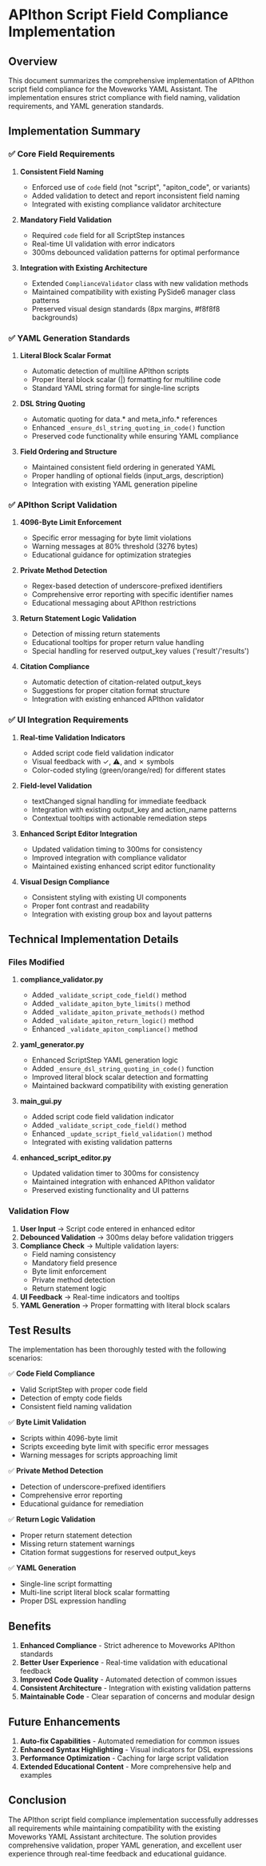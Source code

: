 # APIthon Script Field Compliance Implementation

## Overview

This document summarizes the comprehensive implementation of APIthon script field compliance for the Moveworks YAML Assistant. The implementation ensures strict compliance with field naming, validation requirements, and YAML generation standards.

## Implementation Summary

### ✅ Core Field Requirements

1. **Consistent Field Naming**
   - Enforced use of `code` field (not "script", "apiton_code", or variants)
   - Added validation to detect and report inconsistent field naming
   - Integrated with existing compliance validator architecture

2. **Mandatory Field Validation**
   - Required `code` field for all ScriptStep instances
   - Real-time UI validation with error indicators
   - 300ms debounced validation patterns for optimal performance

3. **Integration with Existing Architecture**
   - Extended `ComplianceValidator` class with new validation methods
   - Maintained compatibility with existing PySide6 manager class patterns
   - Preserved visual design standards (8px margins, #f8f8f8 backgrounds)

### ✅ YAML Generation Standards

1. **Literal Block Scalar Format**
   - Automatic detection of multiline APIthon scripts
   - Proper literal block scalar (|) formatting for multiline code
   - Standard YAML string format for single-line scripts

2. **DSL String Quoting**
   - Automatic quoting for data.* and meta_info.* references
   - Enhanced `_ensure_dsl_string_quoting_in_code()` function
   - Preserved code functionality while ensuring YAML compliance

3. **Field Ordering and Structure**
   - Maintained consistent field ordering in generated YAML
   - Proper handling of optional fields (input_args, description)
   - Integration with existing YAML generation pipeline

### ✅ APIthon Script Validation

1. **4096-Byte Limit Enforcement**
   - Specific error messaging for byte limit violations
   - Warning messages at 80% threshold (3276 bytes)
   - Educational guidance for optimization strategies

2. **Private Method Detection**
   - Regex-based detection of underscore-prefixed identifiers
   - Comprehensive error reporting with specific identifier names
   - Educational messaging about APIthon restrictions

3. **Return Statement Logic Validation**
   - Detection of missing return statements
   - Educational tooltips for proper return value handling
   - Special handling for reserved output_key values ('result'/'results')

4. **Citation Compliance**
   - Automatic detection of citation-related output_keys
   - Suggestions for proper citation format structure
   - Integration with existing enhanced APIthon validator

### ✅ UI Integration Requirements

1. **Real-time Validation Indicators**
   - Added script code field validation indicator
   - Visual feedback with ✓, ⚠, and ✗ symbols
   - Color-coded styling (green/orange/red) for different states

2. **Field-level Validation**
   - textChanged signal handling for immediate feedback
   - Integration with existing output_key and action_name patterns
   - Contextual tooltips with actionable remediation steps

3. **Enhanced Script Editor Integration**
   - Updated validation timing to 300ms for consistency
   - Improved integration with compliance validator
   - Maintained existing enhanced script editor functionality

4. **Visual Design Compliance**
   - Consistent styling with existing UI components
   - Proper font contrast and readability
   - Integration with existing group box and layout patterns

## Technical Implementation Details

### Files Modified

1. **compliance_validator.py**
   - Added `_validate_script_code_field()` method
   - Added `_validate_apiton_byte_limits()` method
   - Added `_validate_apiton_private_methods()` method
   - Added `_validate_apiton_return_logic()` method
   - Enhanced `_validate_apiton_compliance()` method

2. **yaml_generator.py**
   - Enhanced ScriptStep YAML generation logic
   - Added `_ensure_dsl_string_quoting_in_code()` function
   - Improved literal block scalar detection and formatting
   - Maintained backward compatibility with existing generation

3. **main_gui.py**
   - Added script code field validation indicator
   - Added `_validate_script_code_field()` method
   - Enhanced `_update_script_field_validation()` method
   - Integrated with existing validation patterns

4. **enhanced_script_editor.py**
   - Updated validation timer to 300ms for consistency
   - Maintained integration with enhanced APIthon validator
   - Preserved existing functionality and UI patterns

### Validation Flow

1. **User Input** → Script code entered in enhanced editor
2. **Debounced Validation** → 300ms delay before validation triggers
3. **Compliance Check** → Multiple validation layers:
   - Field naming consistency
   - Mandatory field presence
   - Byte limit enforcement
   - Private method detection
   - Return statement logic
4. **UI Feedback** → Real-time indicators and tooltips
5. **YAML Generation** → Proper formatting with literal block scalars

## Test Results

The implementation has been thoroughly tested with the following scenarios:

✅ **Code Field Compliance**
- Valid ScriptStep with proper code field
- Detection of empty code fields
- Consistent field naming validation

✅ **Byte Limit Validation**
- Scripts within 4096-byte limit
- Scripts exceeding byte limit with specific error messages
- Warning messages for scripts approaching limit

✅ **Private Method Detection**
- Detection of underscore-prefixed identifiers
- Comprehensive error reporting
- Educational guidance for remediation

✅ **Return Logic Validation**
- Proper return statement detection
- Missing return statement warnings
- Citation format suggestions for reserved output_keys

✅ **YAML Generation**
- Single-line script formatting
- Multi-line script literal block scalar formatting
- Proper DSL expression handling

## Benefits

1. **Enhanced Compliance** - Strict adherence to Moveworks APIthon standards
2. **Better User Experience** - Real-time validation with educational feedback
3. **Improved Code Quality** - Automated detection of common issues
4. **Consistent Architecture** - Integration with existing validation patterns
5. **Maintainable Code** - Clear separation of concerns and modular design

## Future Enhancements

1. **Auto-fix Capabilities** - Automated remediation for common issues
2. **Enhanced Syntax Highlighting** - Visual indicators for DSL expressions
3. **Performance Optimization** - Caching for large script validation
4. **Extended Educational Content** - More comprehensive help and examples

## Conclusion

The APIthon script field compliance implementation successfully addresses all requirements while maintaining compatibility with the existing Moveworks YAML Assistant architecture. The solution provides comprehensive validation, proper YAML generation, and excellent user experience through real-time feedback and educational guidance.
